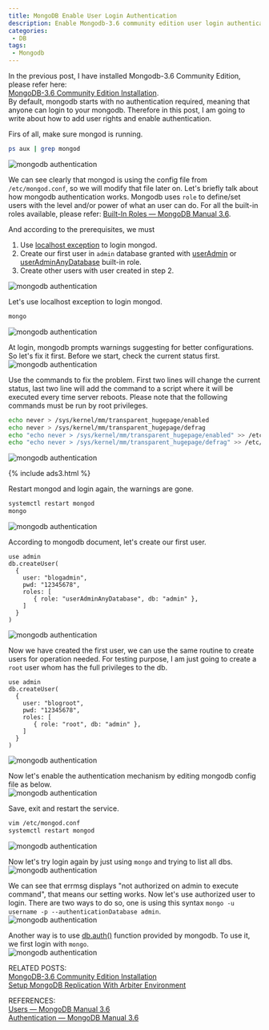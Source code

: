 ```yaml
---
title: MongoDB Enable User Login Authentication
description: Enable Mongodb-3.6 community edition user login authentication.
categories:
 - DB
tags:
 - Mongodb
---
```


In the previous post, I have installed Mongodb-3.6 Community Edition, please refer here:  
[MongoDB-3.6 Community Edition Installation](https://www.bulafish.com/centos/2018/04/30/mongodb-community-edition-installation/).  
By default, mongodb starts with no authentication required, meaning that anyone can login to your mongodb.  Therefore in this post, I am going to write about how to add user rights and enable authentication.

Firs of all, make sure mongod is running.
```bash
ps aux | grep mongod
```
![mongodb authentication](/assets/images/2018043012.png)

We can see clearly that mongod is using the config file from `/etc/mongod.conf`, so we will modify that file later on.  Let's briefly talk about how mongodb authentication works.  Mongodb uses `role` to define/set users with the level and/or power of what an user can do.  For all the built-in roles available, please refer: [Built-In Roles &mdash; MongoDB Manual 3.6](https://docs.mongodb.com/manual/reference/built-in-roles/#userAdminAnyDatabase).

And according to the prerequisites, we must
1. Use [localhost exception](https://docs.mongodb.com/manual/core/security-users/#localhost-exception) to login mongod.
2. Create our first user in `admin` database granted with [userAdmin](https://docs.mongodb.com/manual/reference/built-in-roles/#userAdmin) or [userAdminAnyDatabase](https://docs.mongodb.com/manual/reference/built-in-roles/#userAdminAnyDatabase) built-in role.
3. Create other users with user created in step 2.

![mongodb authentication](/assets/images/2018043024.png)

Let's use localhost exception to login mongod.
```bash
mongo
```
![mongodb authentication](/assets/images/2018043014.png)

At login, mongodb prompts warnings suggesting for better configurations.  So let's fix it first.  Before we start, check the current status first.
<br>![mongodb authentication](/assets/images/2018043015.png)

Use the commands to fix the problem.  First two lines will change the current status, last two line will add the command to a script where it will be executed every time server reboots.  Please note that the following commands must be run by root privileges.
```bash
echo never > /sys/kernel/mm/transparent_hugepage/enabled
echo never > /sys/kernel/mm/transparent_hugepage/defrag
echo "echo never > /sys/kernel/mm/transparent_hugepage/enabled" >> /etc/rc.d/rc.local
echo "echo never > /sys/kernel/mm/transparent_hugepage/defrag" >> /etc/rc.d/rc.local
```
![mongodb authentication](/assets/images/2018043016.png)

{% include ads3.html %}

Restart mongod and login again, the warnings are gone.
```bash
systemctl restart mongod
mongo
```
![mongodb authentication](/assets/images/2018043017.png)

According to mongodb document, let's create our first user.
```
use admin
db.createUser(
  {
    user: "blogadmin",
    pwd: "12345678",
    roles: [
       { role: "userAdminAnyDatabase", db: "admin" },       
    ]
  }
)
```
![mongodb authentication](/assets/images/2018043018.png)

Now we have created the first user, we can use the same routine to create users for operation needed.  For testing purpose, I am just going to create a `root` user whom has the full privileges to the db.
```
use admin
db.createUser(
  {
    user: "blogroot",
    pwd: "12345678",
    roles: [
       { role: "root", db: "admin" },       
    ]
  }
)
```
![mongodb authentication](/assets/images/2018050702.png)

Now let's enable the authentication mechanism by editing mongodb config file as below.
<br>![mongodb authentication](/assets/images/2018043019.png)

Save, exit and restart the service.
```bash
vim /etc/mongod.conf
systemctl restart mongod
```
![mongodb authentication](/assets/images/2018043020.png)

Now let's try login again by just using `mongo` and trying to list all dbs.
<br>![mongodb authentication](/assets/images/2018043021.png)

We can see that errmsg displays "not authorized on admin to execute command", that means our setting works.  Now let's use authorized user to login.  There are two ways to do so, one is using this syntax `mongo -u username -p --authenticationDatabase admin`.
<br>![mongodb authentication](/assets/images/2018043022.png)

Another way is to use [db.auth()](https://docs.mongodb.com/manual/reference/method/db.auth/#db.auth) function provided by mongodb.  To use it, we first login with `mongo`.
<br>![mongodb authentication](/assets/images/2018043023.png)

RELATED POSTS:  
[MongoDB-3.6 Community Edition Installation](https://www.bulafish.com/centos/2018/04/30/mongodb-community-edition-installation/)  
[Setup MongoDB Replication With Arbiter Environment](https://www.bulafish.com/centos/2018/04/30/setup-mongodb-replication-with-arbiter-environment/)

REFERENCES:  
[Users &mdash; MongoDB Manual 3.6](https://docs.mongodb.com/manual/core/security-users/)  
[Authentication &mdash; MongoDB Manual 3.6](https://docs.mongodb.com/manual/core/authentication/)
